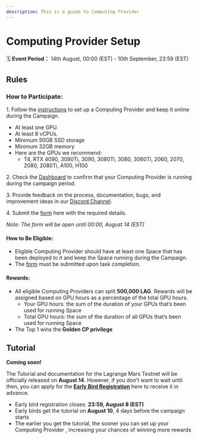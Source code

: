```yaml
---
description: This is a guide to Computing Provider
---
```


# Computing Provider Setup

🗓️ **Event Period：** 14th August, 00:00 (EST) - 10th September, 23:59 (EST)

## Rules

### **How to Participate:**

1\. Follow the [instructions](../computing/computing-provider/) to set up a Computing Provider and keep it online during the Campaign.

* At least one GPU.
* At least 8 vCPUs.
* Minimum 50GB SSD storage
* Minimum 32GB memory
* Here are the GPUs we recommend:
  * T4, RTX 4090, 3090Ti, 3090, 3080Ti, 3080, 3060Ti, 2060, 2070, 2080, 2080Ti, A100, H100

2\. Check the [Dashboard](https://provider.lagrangedao.org/provider-status) to confirm that your Computing Provider is running during the campaign period.

3\. Provide feedback on the process, documentation, bugs, and improvement ideas in our [Discord Channel](https://discord.gg/qHEEyQTECX).

4\. Submit the [form](https://docs.google.com/forms/d/e/1FAIpQLSf0JRi18xsp\_YCoQKPuE0azYLDDNwAXBMNIeqwXFMgqVljU1Q/viewform?usp=sf\_link) here with the required details.

_Note: The form will be open until 00:00, August 14 (EST)_

#### **How to Be Eligible:**

* Eligible Computing Provider should have at least one Space that has been deployed to it and keep the Space running during the Campaign.
* The [form](https://forms.gle/YyzotPhHqx4DmCmy9) must be submitted upon task completion.

#### **Rewards:**

* All eligible Computing Providers can split **500,000 LAG**. Rewards will be assigned based on GPU hours as a percentage of the total GPU hours.
  * Your GPU hours: the sum of the duration of your GPUs that’s been used for running Space
  * Total GPU hours: the sum of the duration of all GPUs that’s been used for running Space
* The Top 1 wins the **Golden CP privilege**

## Tutorial

**Coming soon!**

The Tutorial and documentation for the Lagrange Mars Testnet will be officially released on **August 14**. However, if you don't want to wait until then, you can apply for the [**Early Bird Registration**](https://docs.google.com/forms/d/e/1FAIpQLSdzTM1dgdrTBfNCXM-TZYMwLrX5cbOeO6tEjpIqTSwe7zTWoQ/viewform?usp=sf\_link) here to receive it in advance.&#x20;

* Early bird registration closes: **23:59, August 8 (EST)**
* Early birds get the tutorial on **August 10**, 4 days before the campaign starts
* The earlier you get the tutorial, the sooner you can set up your Computing Provider , increasing your chances of winning more rewards

